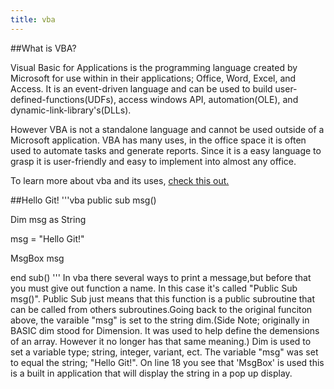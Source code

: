 ```yaml
---
title: vba
---
```

##What is VBA?

<a>Visual Basic for Applications<a> is the programming language created by Microsoft for use within in their applications; Office, Word, Excel, and Access. It is an event-driven language and can be used to build user-defined-functions(UDFs), access windows API, automation(OLE), and dynamic-link-library's(DLLs).

However VBA is not a standalone language and cannot be used outside of a Microsoft application. VBA has many uses, in the office space it is often used to automate tasks and generate reports. Since it is a easy language to grasp it is user-friendly and easy to implement into almost any office.

To learn more about vba and its uses, <a href ='https://msdn.microsoft.com/en-us/library/office/ee814735(v=office.14).aspx' target='_blank' rel='nofollow'>check this out.</a>

##Hello Git!
'''vba
   public sub msg()

   Dim msg as String 

   msg = "Hello Git!"

   MsgBox msg

   end sub()
'''
In vba there several ways to print a message,but before that you must give out function a name. In this case it's called "Public Sub msg()". Public Sub just means that this function is a public subroutine that can be called from others subroutines.Going back to the original funciton above, the varaible "msg" is set to the string dim.(Side Note; originally in BASIC dim stood for Dimension. It was used to help define the demensions of an array. However it no longer has that same meaning.) Dim is used to set a variable type; string, integer, variant, ect. The variable "msg" was set to equal the string; "Hello Git!". On line 18 you see that 'MsgBox' is used this is a built in application that will display the string in a pop up display.

